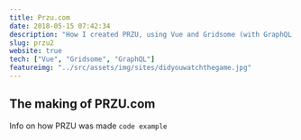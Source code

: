 ```yaml
---
title: Przu.com
date: 2018-05-15 07:42:34
description: "How I created PRZU, using Vue and Gridsome (with GraphQL and Markdown support)"
slug: przu2
website: true
tech: ["Vue", "Gridsome", "GraphQL"]
featureimg: "../src/assets/img/sites/didyouwatchthegame.jpg"
---
```


## The making of PRZU.com

Info on how PRZU was made
`code example`